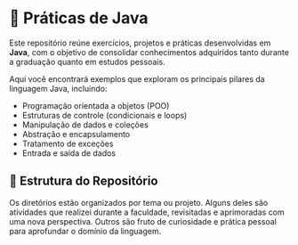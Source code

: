 # 🧠 Práticas de Java

Este repositório reúne exercícios, projetos e práticas desenvolvidas em **Java**, com o objetivo de consolidar conhecimentos adquiridos tanto durante a graduação quanto em estudos pessoais.

Aqui você encontrará exemplos que exploram os principais pilares da linguagem Java, incluindo:

- Programação orientada a objetos (POO)
- Estruturas de controle (condicionais e loops)
- Manipulação de dados e coleções
- Abstração e encapsulamento
- Tratamento de exceções
- Entrada e saída de dados

## 📁 Estrutura do Repositório

Os diretórios estão organizados por tema ou projeto. Alguns deles são atividades que realizei durante a faculdade, revisitadas e aprimoradas com uma nova perspectiva. Outros são fruto de curiosidade e prática pessoal para aprofundar o domínio da linguagem.
